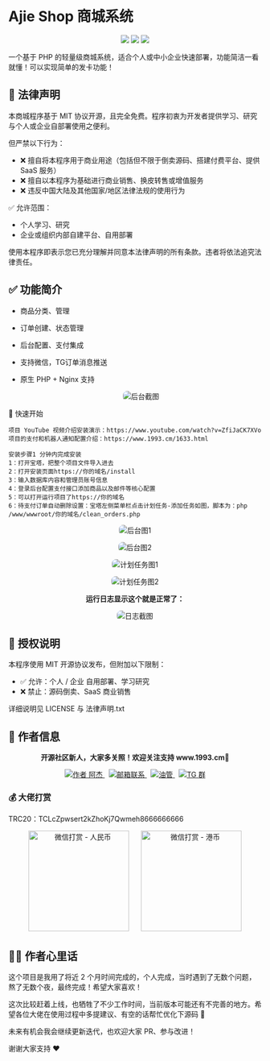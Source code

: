 # Ajie Shop 商城系统

<p align="center">
  <img src="https://img.shields.io/badge/php-%3E%3D8.0-blue.svg">
  <img src="https://img.shields.io/badge/mysql-%3E%3D5.6-brightgreen.svg">
  <img src="https://img.shields.io/badge/license-MIT-green.svg">
</p>

一个基于 PHP 的轻量级商城系统，适合个人或中小企业快速部署，功能简洁一看就懂！可以实现简单的发卡功能！

## 📜 法律声明

本商城程序基于 MIT 协议开源，且完全免费。程序初衷为开发者提供学习、研究与个人或企业自部署使用之便利。

但严禁以下行为：

- ❌ 擅自将本程序用于商业用途（包括但不限于倒卖源码、搭建付费平台、提供 SaaS 服务）
- ❌ 擅自以本程序为基础进行商业销售、换皮转售或增值服务
- ❌ 违反中国大陆及其他国家/地区法律法规的使用行为

✅ 允许范围：

- 个人学习、研究
- 企业或组织内部自建平台、自用部署

使用本程序即表示您已充分理解并同意本法律声明的所有条款。违者将依法追究法律责任。

## ✅ 功能简介
- 商品分类、管理
- 订单创建、状态管理
- 后台配置、支付集成
- 支持微信，TG订单消息推送
- 原生 PHP + Nginx 支持

  <p align="center">
  <img src="https://cdn.laikr.com//shujuku/202503311454729.png" alt="后台截图" style="max-width: 100%; border-radius: 8px;" />
</p>

🚀 快速开始

```
项目 YouTube 视频介绍安装演示：https://www.youtube.com/watch?v=ZfiJaCK7XVo
项目的支付和机器人通知配置介绍：https://www.1993.cm/1633.html

安装步骤1 分钟内完成安装
1：打开宝塔，把整个项目文件导入进去
2：打开安装页面https://你的域名/install
3：输入数据库内容和管理员账号信息
4：登录后台配置支付接口添加商品以及邮件等核心配置
5：可以打开运行项目了https://你的域名
6：待支付订单自动删除设置：宝塔左侧菜单栏点击计划任务-添加任务如图，脚本为：php /www/wwwroot/你的域名/clean_orders.php

```
<!-- ✅ 后台截图补充1 -->
<p align="center">
  <img src="https://cdn.laikr.com//shujuku/202503311638888.png" alt="后台图1" style="max-width: 100%; border-radius: 8px;" />
</p>

<!-- ✅ 后台截图补充2 -->
<p align="center">
  <img src="https://cdn.laikr.com//shujuku/202503311638972.png" alt="后台图2" style="max-width: 100%; border-radius: 8px;" />
</p>

<!-- ✅ 宝塔计划任务截图1 -->
<p align="center">
  <img src="https://github.com/user-attachments/assets/b8932f82-d0ed-4f3c-bb8b-50f3304037e6" alt="计划任务图1" style="max-width: 100%; border-radius: 8px;" />
</p>

<!-- ✅ 宝塔计划任务截图2 -->
<p align="center">
  <img src="https://github.com/user-attachments/assets/047c9f00-3bea-4a8b-8858-d31076fa3e4d" alt="计划任务图2" style="max-width: 100%; border-radius: 8px;" />
</p>

<!-- ✅ 日志输出说明 -->
<p align="center">
  <strong>运行日志显示这个就是正常了：</strong>
</p>

<!-- ✅ 日志输出截图 -->
<p align="center">
  <img src="https://github.com/user-attachments/assets/d5a1211b-1dd3-4a1b-8fcd-de6db8f5c6b4" alt="日志截图" style="max-width: 100%; border-radius: 8px;" />
</p>


## 🔐 授权说明

本程序使用 MIT 开源协议发布，但附加以下限制：

- ✅ 允许：个人 / 企业 自用部署、学习研究
- ❌ 禁止：源码倒卖、SaaS 商业销售

详细说明见 LICENSE 与 法律声明.txt

## 👤 作者信息

<p align="center">
  <strong>开源社区新人，大家多关照！欢迎关注支持 www.1993.cm🫡</strong>
</p>

<p align="center">
  <a href="https://github.com/jasonpan168" target="_blank">
    <img src="https://img.shields.io/badge/作者-阿杰-blueviolet?style=for-the-badge&logo=github" alt="作者 阿杰" />
  </a>
  &nbsp;
  <a href="mailto:weijianao@gmail.com">
    <img src="https://img.shields.io/badge/邮箱联系-weijianao@gmail.com-blue?style=for-the-badge&logo=gmail" alt="邮箱联系" />
  </a>
  &nbsp;
  <a href="https://www.youtube.com/@ajieshuo?sub_confirmation=1" target="_blank">
    <img src="https://img.shields.io/badge/订阅油管频道-Ajieshuo-red?style=for-the-badge&logo=youtube" alt="油管" />
  </a>
  &nbsp;
  <a href="https://t.me/+yK7diUyqmxI2MjZl" target="_blank">
    <img src="https://img.shields.io/badge/加入TG交流群-电报-blue?style=for-the-badge&logo=telegram" alt="TG 群" />
  </a>
</p>


### 💰 大佬打赏

TRC20：TCLcZpwsert2kZhoKj7Qwmeh8666666666

<p align="center">
  <img src="https://github.com/user-attachments/assets/f9718026-9afc-4096-a6de-bbbe04b31b1b" alt="微信打赏 - 人民币" width="200"/>
  &nbsp;&nbsp;&nbsp;&nbsp;
  <img src="https://github.com/user-attachments/assets/5a9544f2-f504-443a-9838-86f66e1c71b4" alt="微信打赏 - 港币" width="200"/>
</p>

## 🙋‍♂️ 作者心里话

这个项目是我用了将近 2 个月时间完成的，个人完成，当时遇到了无数个问题，熬了无数个夜，最终完成！希望大家喜欢！

这次比较赶着上线，也牺牲了不少工作时间，当前版本可能还有不完善的地方。希望各位大佬在使用过程中多提建议、有空的话帮忙优化下源码 🫡

未来有机会我会继续更新迭代，也欢迎大家 PR、参与改进！

谢谢大家支持 ❤️
